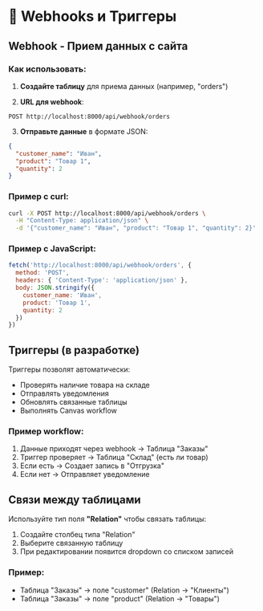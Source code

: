 # 🔗 Webhooks и Триггеры

## Webhook - Прием данных с сайта

### Как использовать:

1. **Создайте таблицу** для приема данных (например, "orders")

2. **URL для webhook**:
```
POST http://localhost:8000/api/webhook/orders
```

3. **Отправьте данные** в формате JSON:
```json
{
  "customer_name": "Иван",
  "product": "Товар 1",
  "quantity": 2
}
```

### Пример с curl:
```bash
curl -X POST http://localhost:8000/api/webhook/orders \
  -H "Content-Type: application/json" \
  -d '{"customer_name": "Иван", "product": "Товар 1", "quantity": 2}'
```

### Пример с JavaScript:
```javascript
fetch('http://localhost:8000/api/webhook/orders', {
  method: 'POST',
  headers: { 'Content-Type': 'application/json' },
  body: JSON.stringify({
    customer_name: 'Иван',
    product: 'Товар 1',
    quantity: 2
  })
})
```

## Триггеры (в разработке)

Триггеры позволят автоматически:
- Проверять наличие товара на складе
- Отправлять уведомления
- Обновлять связанные таблицы
- Выполнять Canvas workflow

### Пример workflow:
1. Данные приходят через webhook → Таблица "Заказы"
2. Триггер проверяет → Таблица "Склад" (есть ли товар)
3. Если есть → Создает запись в "Отгрузка"
4. Если нет → Отправляет уведомление

## Связи между таблицами

Используйте тип поля **"Relation"** чтобы связать таблицы:

1. Создайте столбец типа "Relation"
2. Выберите связанную таблицу
3. При редактировании появится dropdown со списком записей

### Пример:
- Таблица "Заказы" → поле "customer" (Relation → "Клиенты")
- Таблица "Заказы" → поле "product" (Relation → "Товары")
